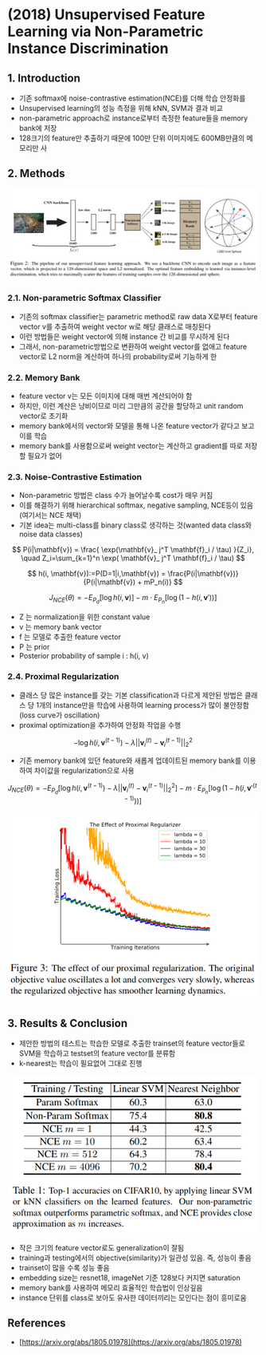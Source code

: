 # \(2018\) Unsupervised Feature Learning via Non-Parametric Instance Discrimination

## 1. Introduction

* 기존 softmax에 noise-contrastive estimation\(NCE\)를 더해 학습 안정화를 
* Unsupervised learning의 성능 측정을 위해 kNN, SVM과 결과 비교
* non-parametric approach로 instance로부터 측정한 feature들을 memory bank에 저장
* 128크기의 feature만 추출하기 때문에 100만 단위 이미지에도 600MB만큼의 메모리만 사

## 2. Methods

![](../../../.gitbook/assets/2.PNG)

### 2.1. Non-parametric Softmax Classifier

* 기존의 softmax classifier는 parametric method로 raw data X로부터 feature vector v를 추출하여 weight vector w로 해당 클래스로 매칭된다
* 이런 방법들은 weight vector에 의해 instance 간 비교를 무시하게 된다
* 그래서, non-parametric방법으로 변환하여 weight vector를 없애고 feature vector로 L2 norm을 계산하여 하나의 probability로써 기능하게 한

### 2.2. Memory Bank

* feature vector v는 모든 이미지에 대해 매번 계산되어야 함
* 하지만, 이런 계산은 낭비이므로 미리 그만큼의 공간을 할당하고 unit random vector로 초기화
* memory bank에서의 vector와 모델을 통해 나온 feature vector가 같다고 보고 이를 학습
* memory bank를 사용함으로써 weight vector는 계산하고 gradient를 따로 저장할 필요가 없어

### 2.3. Noise-Contrastive Estimation

* Non-parametric 방법은 class 수가 늘어날수록 cost가 매우 커짐
* 이를 해결하기 위해 hierarchical softmax, negative sampling, NCE등이 있음 \(여기서는 NCE 채택\)
* 기본 idea는 multi-class를 binary class로 생각하는 것\(wanted data class와 noise data classes\)

$$
P(i|\mathbf{v}) = \frac{ \exp(\mathbf{v}_ j^T \mathbf{f}_i / \tau) }{Z_i}, \quad Z_i=\sum_{k=1}^n \exp( \mathbf{v}_ j^T \mathbf{f}_i / \tau)
$$

$$
h(i, \mathbf{v}):=P(D=1|i,\mathbf{v}) = \frac{P(i|\mathbf{v})}{P(i|\mathbf{v}) + mP_n(i)}
$$

$$
J_{NCE}(\theta) = -E_{P_d} [\log h(i, \mathbf{v})] -m\cdot E_{P_n} [\log (1-h(i, \mathbf{v}'))]
$$

* Z 는 normalization을 위한 constant value
* v 는 memory bank vector
* f 는 모델로 추출한 feature vector
* P 는 prior
* Posterior probability of sample i : h\(i, v\)

### 2.4. Proximal Regularization

* 클래스 당 많은 instance를 갖는 기본 classification과 다르게 제안된 방법은 클래스 당 1개의 instance만을 학습에 사용하여 learning process가 많이 불안정함\(loss curve가 oscillation\)
* proximal optimization을 추가하여 안정화 작업을 수행

$$
-\log h(i, \mathbf{v}^{(t-1)}) - \lambda|| \mathbf{v}_i^{(t)}-\mathbf{v}_i^{(t-1)}  ||_2^2
$$

* 기존 memory bank에 있던 feature와 새롭게 업데이트된 memory bank를 이용하여 차이값을 regularization으로 사용

$$
J_{NCE}(\theta) = -E_{P_d} [\log h(i, \mathbf{v}^{(t-1)}) - \lambda|| \mathbf{v}_i^{(t)}-\mathbf{v}_i^{(t-1)}  ||_2^2] -m\cdot E_{P_n} [\log (1-h(i, \mathbf{v}'^{(t-1)}))]
$$

![](../../../.gitbook/assets/undefined.PNG)

## 3. Results & Conclusion

* 제안한 방법의 테스트는 학습한 모델로 추출한 trainset의 feature vector들로 SVM을 학습하고 testset의 feature vector를 분류함
* k-nearest는 학습이 필요없어 그대로 진행

![](../../../.gitbook/assets/3.PNG)

* 작은 크기의 feature vector로도 generalization이 잘됨
* training과 testing에서의 objective\(similarity\)가 일관성 있음. 즉, 성능이 좋음
* trainset이 많을 수록 성능 좋음
* embedding size는 resnet18, imageNet 기준 128보다 커지면 saturation
* memory bank를 사용하여 메모리 효율적인 학습법이 인상깊음
* instance 단위를 class로 보아도 유사한 데이터끼리는 모인다는 점이 흥미로움

## References

* [https://arxiv.org/abs/1805.01978](https://arxiv.org/abs/1805.01978)

